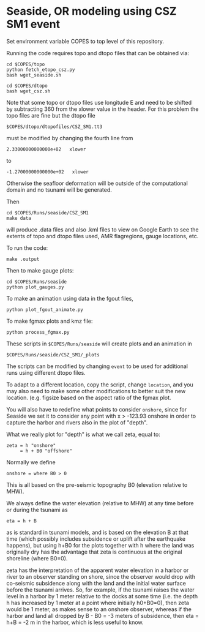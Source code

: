 
# Seaside, OR modeling using CSZ SM1 event

Set environment variable COPES to top level of this repository.

Running the code requires topo and dtopo files that can be obtained via:

    cd $COPES/topo
    python fetch_etopo_csz.py
    bash wget_seaside.sh

    cd $COPES/dtopo
    bash wget_csz.sh

Note that some topo or dtopo files use longitude E and need to be shifted by
subtracting 360 from the xlower value in the header.  For this problem the
topo files are fine but the dtopo file

    $COPES/dtopo/dtopofiles/CSZ_SM1.tt3
    
must be modified by changing the fourth line from

    2.33000000000000e+02   xlower
    
to

    -1.27000000000000e+02   xlower
    
Otherwise the seafloor deformation will be outside of the computational
domain and no tsunami will be generated.

Then

    cd $COPES/Runs/seaside/CSZ_SM1
    make data

will produce .data files and also .kml files to view on Google Earth to see
the extents of topo and dtopo files used, AMR flagregions, gauge locations, etc.

To run the code:

    make .output

Then to make gauge plots:

    cd $COPES/Runs/seaside
    python plot_gauges.py

To make an animation using data in the fgout files,

    python plot_fgout_animate.py
    
To make fgmax plots and kmz file:

    python process_fgmax.py
    
These scripts in `$COPES/Runs/seaside` will create plots and an animation in

    $COPES/Runs/seaside/CSZ_SM1/_plots
    
The scripts can be modified by changing `event` to be
used for additional runs using different dtopo files.

To adapt to a different location, copy the script, change `location`,
and you may also need to make some other modifications to better
suit the new location. (e.g. figsize based on the aspect ratio of the fgmax
plot.

You will also have to redefine what points to consider `onshore`,
since for Seaside we set it to consider any point with x > -123.93 onshore
in order to capture the harbor and rivers also in the plot of "depth".

What we really plot for "depth" is what we call zeta, equal to:

    zeta = h "onshore"
         = h + B0 "offshore"
         
Normally we define

    onshore = where B0 > 0
    
This is all based on the pre-seismic topography B0 (elevation relative to MHW).

We always define the water elevation (relative to MHW) at any time before or
during the tsunami as

    eta = h + B
    
as is standard in tsunami models, and is based on the elevation B at that time
(which possibly includes subsidence or uplift after the earthquake happens),
but using h+B0 for the plots together with h where the land was originally dry
has the advantage that zeta is continuous at the
original shoreline (where B0=0).

zeta has the interpretation of the apparent water elevation in a harbor
or river to an observer standing on shore, since the observer would drop
with co-seismic subsidence along with the land and the initial water
surface before the tsunami arrives. So, for example, if the tsunami
raises the water level in a harbor by 1 meter relative to the docks at
some time (i.e. the depth h has increased by 1 meter at a point where
initially h0+B0=0), then zeta would be 1 meter, as makes sense to an
onshore observer, whereas if the harbor and land all dropped by
B - B0 = -3 meters of subsidence, then eta = h+B = -2 m in the harbor,
which is less useful to know.
